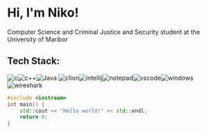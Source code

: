 # Hi, I'm Niko!

Computer Science and Criminal Justice and Security student at the University of Maribor

## Tech Stack:
![c](https://img.shields.io/badge/C-00599C?style=for-the-badge&logo=c&logoColor=white)![c++](https://img.shields.io/badge/C%2B%2B-00599C?style=for-the-badge&logo=c%2B%2B&logoColor=white)![Java](https://img.shields.io/badge/java-%23ED8B00.svg?style=for-the-badge&logo=openjdk&logoColor=white)
![clion](https://github.com/user-attachments/assets/d1375a0d-d623-4536-92f8-91dae414380b)![intellij](https://img.shields.io/badge/IntelliJ_IDEA-000000.svg?style=for-the-badge&logo=intellij-idea&logoColor=white)![notepad](https://img.shields.io/badge/Notepad++-90E59A.svg?style=for-the-badge&logo=notepad%2B%2B&logoColor=black)![vscode](https://img.shields.io/badge/VSCode-0078D4?style=for-the-badge&logo=visual%20studio%20code&logoColor=white)![windows](https://img.shields.io/badge/Windows-0078D6?style=for-the-badge&logo=windows&logoColor=white)![wireshark](https://img.shields.io/badge/Wireshark-1679A7?style=for-the-badge&logo=Wireshark&logoColor=white)


```cpp
#include <iostream>
int main() {
    std::cout << "Hello world!" << std::endl;
    return 0;
}
```

<!---
Nikolajp9/Nikolajp9 is a ✨ special ✨ repository because its `README.md` (this file) appears on your GitHub profile.
You can click the Preview link to take a look at your changes.
--->
